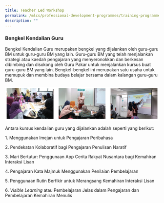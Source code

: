 ```yaml
---
title: Teacher Led Workshop
permalink: /mlcs/professional-development-programmes/training-programmes/teacher-led-workshop/
description: ""
---
```

### **Bengkel Kendalian Guru**

Bengkel Kendalian Guru merupakan bengkel yang dijalankan oleh guru-guru BM untuk guru-guru BM yang lain. Guru-guru BM yang telah menjalankan strategi atau kaedah pengajaran yang menyeronokkan dan berkesan dibimbing dan disokong oleh Guru Pakar untuk menjalankan kursus buat guru-guru BM yang lain. Bengkel-bengkel ini merupakan satu usaha untuk memupuk dan membina budaya belajar bersama dalam kalangan guru-guru BM.

![Bengkel Kendalian Guru](/images/Bengkel%20Kendalian%20Guru.jpg)

Antara kursus kendalian guru yang dijalankan adalah seperti yang berikut:

1\. Menggunakan Imejan untuk Pengajaran Peribahasa

2\. Pendekatan Kolaboratif bagi Pengajaran Penulisan Naratif

3\. Mari Bertutur: Penggunaan App Cerita Rakyat Nusantara bagi Kemahiran Interaksi Lisan

4\. Pengajaran Kata Majmuk Menggunakan Penilaian Pembelajaran

5\. Penggunaan Rutin Berfikir untuk Merangsang Kemahiran Interaksi Lisan

6. _Visible Learning_ atau Pembelajaran Jelas dalam Pengajaran dan Pembelajaran Kemahiran Menulis